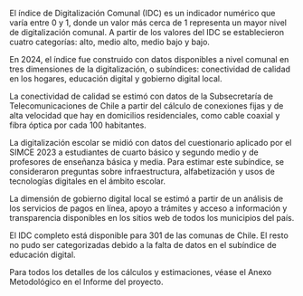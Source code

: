 El índice de Digitalización Comunal (IDC) es un indicador numérico que varía entre 0 y 1, donde un valor más cerca de 1 representa un mayor nivel de digitalización comunal. A partir de los valores del IDC se establecieron cuatro categorías: alto, medio alto, medio bajo y bajo.

En 2024, el índice fue construido con datos disponibles a nivel comunal en tres dimensiones de la digitalización, o subíndices: conectividad de calidad en los hogares, educación digital y gobierno digital local.

La conectividad de calidad se estimó con datos de la Subsecretaría de Telecomunicaciones de Chile a partir del cálculo de conexiones fijas y de alta velocidad que hay en domicilios residenciales, como cable coaxial y fibra óptica por cada 100 habitantes.

La digitalización escolar se midió con datos del cuestionario aplicado por el SIMCE 2023 a estudiantes de cuarto básico y segundo medio y de profesores de enseñanza básica y media. Para estimar este subíndice, se consideraron preguntas sobre infraestructura, alfabetización y usos de tecnologías digitales en el ámbito escolar.

La dimensión de gobierno digital local se estimó a partir de un análisis de los servicios de pagos en línea, apoyo a trámites y acceso a información y transparencia disponibles en los sitios web de todos los municipios del país.

El IDC completo está disponible para 301 de las comunas de Chile. El resto no pudo ser categorizadas debido a la falta de datos en el subíndice de educación digital.

Para todos los detalles de los cálculos y estimaciones, véase el Anexo Metodológico en el Informe del proyecto.
